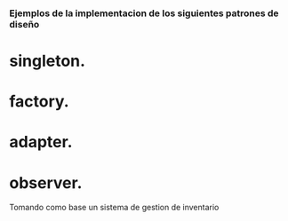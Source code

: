 ### Ejemplos de la implementacion de los siguientes patrones de diseño

# singleton.
# factory.
# adapter.
# observer.

Tomando como base un sistema de gestion de inventario
